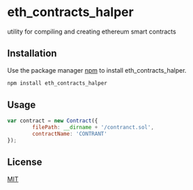 # eth_contracts_halper

utility for compiling and creating ethereum smart contracts

## Installation

Use the package manager [npm](https://www.npmjs.com/) to install eth_contracts_halper.

```bash
npm install eth_contracts_halper
```

## Usage

```js
var contract = new Contract({
        filePath: __dirname + '/contranct.sol',
        contractName: 'CONTRANT'
});

```

## License

[MIT](https://choosealicense.com/licenses/mit/)